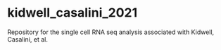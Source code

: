 # kidwell_casalini_2021
Repository for the single cell RNA seq analysis associated with Kidwell, Casalini, et al.
